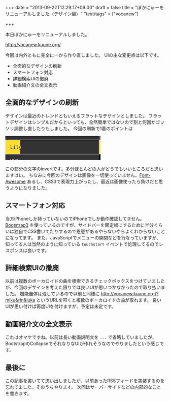 +++
date = "2013-09-22T12:29:17+09:00"
draft = false
title = "ぼかにゅーをリニューアルしました（デザイン編）"
"text/tags" = ["vocanew"]

+++

本日ぼかにゅーをリニューアルしました。

http://vocanew.kuune.org/

今回は内外ともに完全に一から作り直しました。
UIの主な変更点は以下です。

* 全面的なデザインの刷新
* スマートフォン対応
* 詳細検索UIの撤廃
* 動画紹介文の全文表示


## 全面的なデザインの刷新

デザインは最近のトレンドともいえるフラットなデザインとしました。
フラットデザインはシンプルだからといっても、全然簡単ではないので割と何回かゴッソリ調整し直したりもしました。
今回の刷新で1番のポイントは

![sidebar.png](/image/50ad3cac-1e23-5840-8cbb-26925e3f0c14.png)

この部分の文字のinvertです。多分ほとんどの人がどうでもいいところだと思いますはい。
ちなみに今回のデザインは画像を一切使っていません。[Font-Awesome](http://fortawesome.github.io/Font-Awesome/) あるし、CSS3で表現力上がったし、最近は画像使ったら負けだと思うようになりました。


## スマートフォン対応

当方iPhoneしか持っていないのでiPhoneでしか動作確認してません。
[Bootstrap3](http://getbootstrap.com/) を使っているのですが、サイドバーを固定幅にするために半分ぐらいは独自でCSS書いてたりするので恩恵があるやらないやらよくわからないことになってます。
また、JavaScriptでメニューの開閉などを行なっていますが、知ってる人は当然のように知っている `touchstart` イベントで処理してるのでレスポンスは良いです。


## 詳細検索UIの撤廃

以前は複数のボーカロイドの曲を検索できるチェックボックスをつけていましたが、今回のデザインを考えた限りでは良いUIが思いつかなかったので取り払いました。
機能自体は残しているので以前と同様に http://vocanew.kuune.org/?miku&rin&luka というURLを叩くと複数のボーカロイドの曲が取れます。
良いUIが思い付けば再度UIを付けますが、予定は未定です。


## 動画紹介文の全文表示

これはオマケですね。以前は長い動画説明文を `...` で省略していましたが、BootstrapのCollapseでそれなりなUIが作れそうなのでやりましたという感じです。


## 最後に

この記事を書いてて思い出しましたが、以前あったRSSフィードを実装するのを忘れてました。そのうちやります。
次回はサーバーサイドなどの内部的なことを書きます。
